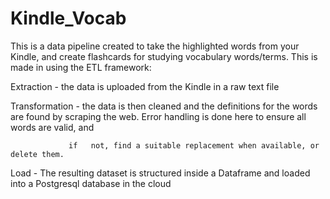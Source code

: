 # Kindle_Vocab
This is a data pipeline created to take the highlighted words from your Kindle, and create flashcards for studying vocabulary words/terms.
This is made in using the ETL framework:

Extraction - the data is uploaded from the Kindle in a raw text file

Transformation - the data is then cleaned and the definitions for the words are found by scraping the web. Error handling is done here to ensure all words are valid, and

                 if   not, find a suitable replacement when available, or delete them.

Load - The resulting dataset is structured inside a Dataframe and loaded into a Postgresql database in the cloud